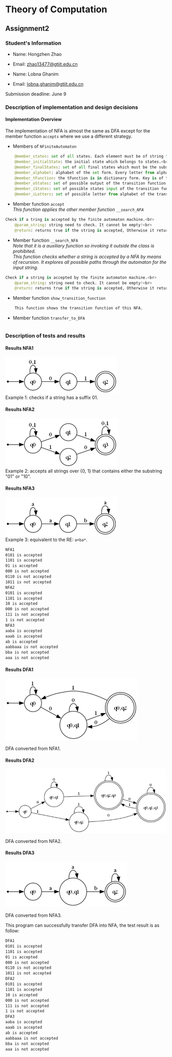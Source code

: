 # Theory of Computation
## Assignment2

### Student's Information

- Name: Hongzhen Zhao
- Email: zhao13477@gtiit.edu.cn

- Name: Lobna Ghanim
- Email: lobna.ghanim@gtiit.edu.cn

Submission deadline: June 9

### Description of implementation and design decisions

#### Implementation Overview
The implementation of NFA is almost the same as DFA except for the 
member function `accepts` where we use a different strategy.<br>
- Members of `NFiniteAutomaton`
```py
    @member_states: set of all states. Each element must be of string type.<br>
    @member_initialState: the initial state which belongs to states.<br>
    @member_finalStates: set of all final states which must be the subset of states.<br>
    @member_alphabet: alphabet of the set form. Every letter from alphabet must have only single character!<br>
    @member_tFunction: the tFunction is in dictionary form. Key is of the form (state, letter), Value is state.<br>
    @member_oStates: set of possible output of the transition function.
    @member_iStates: set of possible states input of the transition function.
    @member_iLetters: set of possible letter from alphabet of the transition function.
```

- Member function `accept`<br>
*This function applies the other member function `__search_NFA`*
```py
Check if a tring is accepted by the finite automaton machine.<br>
    @param_string: string need to check. It cannot be empty!<br>
    @return: returns true if the string is accepted, Otherwise it returns false.
```

- Member function `__search_NFA`<br>
*Note that it is a auxiliary function so invoking it outside the class is prohibited.*<br>
*This function checks whether a string is accepted by a NFA by means of recursion. It explores all possible paths through the automaton for the input string.*<br> 
```py
Check if a string is accepted by the finite automaton machine.<br>
    @param_string: string need to check. It cannot be empty!<br>
    @return: returns true if the string is accepted, Otherwise it returns false.
```

- Member function `show_transition_function`
```py
    This function shows the transition function of this NFA.
```

- Member function `transfer_to_DFA`
```py


```

### Description of tests and results
#### Results NFA1
<img src="./res/nfa1.png"><br>
Example 1: checks if a string has a suffix 01.

#### Results NFA2
<img src="./res/nfa2.png"><br>
Example 2: accepts all strings over {0, 1} that contains either the substring "01" or "10".

#### Results NFA3
<img src="./res/nfa3.png"><br>
Example 3: equivalent to the RE: `a+ba*`.

```sh
NFA1
0101 is accepted
1101 is accepted
01 is accepted
000 is not accepted
0110 is not accepted
1011 is not accepted
NFA2
0101 is accepted
1101 is accepted
10 is accepted
000 is not accepted
111 is not accepted
1 is not accepted
NFA3
aaba is accepted
aaab is accepted
ab is accepted
aabbaaa is not accepted
bba is not accepted
aaa is not accepted
```

#### Results DFA1
<img src="./res/dfa1.png">

DFA converted from NFA1.

#### Results DFA2
<img src="./res/dfa2.png">

DFA converted from NFA2.

#### Results DFA3
<img src="./res/dfa3.png">

DFA converted from NFA3.

This program can successfully transfer DFA into NFA, the test result is as follow:
```sh
DFA1
0101 is accepted
1101 is accepted
01 is accepted
000 is not accepted
0110 is not accepted
1011 is not accepted
DFA2
0101 is accepted
1101 is accepted
10 is accepted
000 is not accepted
111 is not accepted
1 is not accepted
DFA3
aaba is accepted
aaab is accepted
ab is accepted
aabbaaa is not accepted
bba is not accepted
aaa is not accepted
```

